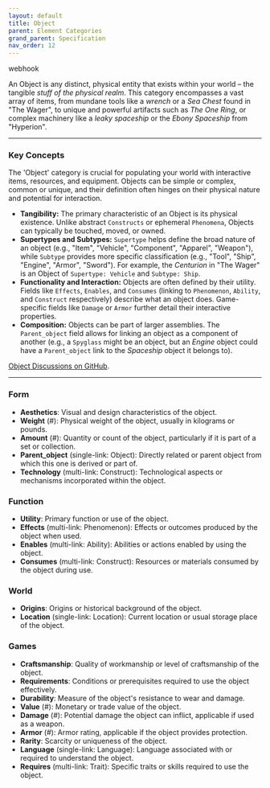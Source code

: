 ```yaml
---
layout: default
title: Object
parent: Element Categories
grand_parent: Specification
nav_order: 12
---
```


<span class="material-symbols-outlined">webhook</span>

An Object is any distinct, physical entity that exists within your world – the tangible *stuff of the physical realm*. This category encompasses a vast array of items, from mundane tools like a *wrench* or a *Sea Chest* found in "The Wager", to unique and powerful artifacts such as *The One Ring*, or complex machinery like a *leaky spaceship* or the *Ebony Spaceship* from "Hyperion".

---
### Key Concepts

The 'Object' category is crucial for populating your world with interactive items, resources, and equipment. Objects can be simple or complex, common or unique, and their definition often hinges on their physical nature and potential for interaction.

*   **Tangibility:** The primary characteristic of an Object is its physical existence. Unlike abstract `Constructs` or ephemeral `Phenomena`, Objects can typically be touched, moved, or owned.
*   **Supertypes and Subtypes:** `Supertype` helps define the broad nature of an object (e.g., "Item", "Vehicle", "Component", "Apparel", "Weapon"), while `Subtype` provides more specific classification (e.g., "Tool", "Ship", "Engine", "Armor", "Sword"). For example, the *Centurion* in "The Wager" is an Object of `Supertype: Vehicle` and `Subtype: Ship`.
*   **Functionality and Interaction:** Objects are often defined by their utility. Fields like `Effects`, `Enables`, and `Consumes` (linking to `Phenomenon`, `Ability`, and `Construct` respectively) describe what an object does. Game-specific fields like `Damage` or `Armor` further detail their interactive properties.
*   **Composition:** Objects can be part of larger assemblies. The `Parent_object` field allows for linking an object as a component of another (e.g., a `Spyglass` might be an object, but an *Engine* object could have a `Parent_object` link to the *Spaceship* object it belongs to).

[Object Discussions on GitHub](https://github.com/OnlyWorlds/OnlyWorlds/discussions/categories/Object).

---
### Form
- **Aesthetics**: Visual and design characteristics of the object.
- **Weight** (#): Physical weight of the object, usually in kilograms or pounds.
- **Amount** (#): Quantity or count of the object, particularly if it is part of a set or collection.
- **Parent_object** (single-link: Object): Directly related or parent object from which this one is derived or part of.
- **Technology** (multi-link: Construct): Technological aspects or mechanisms incorporated within the object.

### Function
- **Utility**: Primary function or use of the object.
- **Effects** (multi-link: Phenomenon): Effects or outcomes produced by the object when used.
- **Enables** (multi-link: Ability): Abilities or actions enabled by using the object.
- **Consumes** (multi-link: Construct): Resources or materials consumed by the object during use.

### World
- **Origins**: Origins or historical background of the object.
- **Location** (single-link: Location): Current location or usual storage place of the object.

### Games
- **Craftsmanship**: Quality of workmanship or level of craftsmanship of the object.
- **Requirements**: Conditions or prerequisites required to use the object effectively.
- **Durability**: Measure of the object's resistance to wear and damage.
- **Value** (#): Monetary or trade value of the object.
- **Damage** (#): Potential damage the object can inflict, applicable if used as a weapon.
- **Armor** (#): Armor rating, applicable if the object provides protection.
- **Rarity**: Scarcity or uniqueness of the object.
- **Language** (single-link: Language): Language associated with or required to understand the object.
- **Requires** (multi-link: Trait): Specific traits or skills required to use the object.

